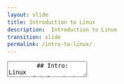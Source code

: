 ```yaml
---
layout: slide
title: Introduction to Linux
description:  Introduction to Linux
transition: slide
permalink: /intro-to-linux/
---
```

<section data-markdown>
    <textarea data-template>
        ## Intro: Linux
##### Global Code | 2024
![Global Code](../assets/img/2023GlobalCodeLogo_Dark.png)

---
The computer is one of the most important inventions of the 20th century. Everything seems to run on computers now. But the hardware we think of as the “computer” is nothing without an interface between computer users and the hardware, which is where the operating system comes in.

---
## What is Linux ?
Linux is an open source operating system (OS). 

---
Note:
A good start to the class would be asking the students if they know what Linux is, although they may be quiet at first, we found that the more engaging a class is, the more keen they are to learn too.

* What is an operating system?
    * most important software on your computer, allow us to communicate with a computer without knowing how to speak the computer's language
* What does an operating system do? 
    * Process scheduling, memory, device and file management, security) 
* What are other famous open source operating systems?
* Do they use an OS?


Every Linux-based OS involves the `Linux Kernel`.

That's the main component of the Linux operating system, communicates between a computer's hardware and its processes.

A nice analogy to explain the role of the kernel:

```
The kernel is a busy personal assistant for a powerful executive (the hardware).

It’s the assistant’s job to relay messages and requests (processes) from employees and the public (users) to the executive, to remember what is stored where (memory), and to determine who has access to the executive at any given time and for how long.
```

---
## Linux and Open source
Anyone can run, study and modify and redistribute the Linux source code.

---
## Linux Distributions

Linux distribution = complete Linux system package

The reason why different distros exist is because Linux is an open and free system. This means that people who have different needs and different philosophies can use and develop Linux - each according to their own needs.

---
## Linux Distributions
For example, some people like to have a large corporation support them, and are prepared to pay for that support. Other people don't want to pay, but want a system that is stable and doesn't change unless they choose to update it. There are also people who are excited by what the technology can do, and want to try out new things - and don't mind if things break occasionally as long as they have the latest and greatest.

None of those viewpoints is right or wrong - they're just different ways to look at the world, and Linux (and Free and Open Source in general) can accommodate all of those different perspectives.

---
## Linux Distributions
The right to use, change, modify and share the code is a fundamental freedom. The only thing that is asked of you in return is that you respect the freedom of others to do as they want to with the code, and any changes that you make to it.

![Linux Distros](../assets/img/linux_kernel.png)  <!-- Copyright freecodecamp -->

---
## Command Line
The command line is your direct access to a computer.

It's like a text interface to your computer.

The command line and open source software, together, give users unrestricted access to their computer.

Note:
* Do any students use the command line?
* How else do we refer to it? Hint: terminal, shell, console
  
---
## Command Line
Why would we use a text interface?

At first, it might seem that it's old-fashioned and that there must be better ways to work with the computer in 2024.

---
## Command Line

However, although learning the shell does require some effort, it enables a proficient user to reach a level of control and power over the computer that no graphical tool can match.

---

## Command Line
Not only are there a great many useful tools immediately available in the terminal, it also provides a way to combine the existing tools into `pipelines` that can accomplish almost anything a power user could want to do.

Learning to build pipelines also teaches fundamental concepts of computer science, as the tools that we combine are by themselves each quite small - the power comes from the combination. 

---
## Command Line
One of the core ideas of the Linux / Unix philosophy is: `"When making tools for others, have the program do one thing, but do it well"`. For the user, they can then choose which of the small tools they want to combine, to build up the tool they actually need.

    </textarea>
 </section>
